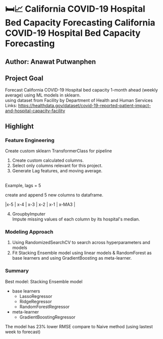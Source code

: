 # 🛏️📈 California COVID-19 Hospital Bed Capacity Forecasting California COVID-19 Hospital Bed Capacity Forecasting
## Author: Anawat Putwanphen
## Project Goal
Forecast California COVID-19 Hospital bed capacity 1-month ahead (weekly average) using ML models in sklearn.
<br>
using dataset from Facility by Department of Health and Human Services
<br>
Links: https://healthdata.gov/dataset/covid-19-reported-patient-impact-and-hospital-capacity-facility 

## Highlight
### Feature Engineering
Create custom sklearn TransformerClass for
pipeline
<br>
1. Create custom calculated columns. 
2. Select only columns relevant for this project. 
3. Generate Lag features, and moving average.
<br> 
Example, lags = 5

create and append 5 new columns to dataframe.  

|x-5 | x-4 | x-3 | x-2 | x-1 | x-MA3 |

4. GroupbyImputer   
Impute missing values of each column by its hospital's median.


### Modeling Approach

1. Using RandomizedSearchCV to search across hyperparameters and models
2. Fit Stacking Ensemble model using linear models & RandomForest as base learners and using GradientBoosting as meta-learner.


### Summary
Best model: Stacking Ensemble model 
* base learners
    * LassoRegressor
    * RidgeRegressor
    * RandomForestRegressor
* meta-learner
    * GradientBoostingRegressor


The model has 23% lower RMSE compare to Naive method (using lastest week to forecast)
